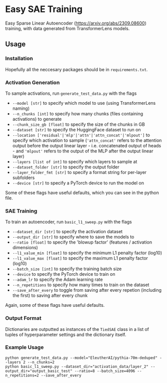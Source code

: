 # Easy SAE Training
Easy Sparse Linear Autoencoder (https://arxiv.org/abs/2309.08600) training, with data generated from TransformerLens models.

## Usage

### Installation
Hopefully all the neccesary packages should be in `requirements.txt`.

### Activation Generation
To sample activations, run `generate_test_data.py` with the flags
- `--model [str]` to specify which model to use (using TransformerLens naming)
- `--n_chunks [int]` to specify how many chunks (files containing activations) to generate
- `--chunk_size_gb [float]` to specify the size of the chunks in GB
- `--dataset [str]` to specify the HuggingFace dataset to run on
- `--location ['residual'|'mlp'|'attn'|'attn_concat'|'mlpout']` to specify which activation to sample (`'attn_concat'` refers to the attention output before the output linear layer - i.e. concatenated output of heads - and `'mlpout'` refers to the output of the MLP after the output linear layer)
- `--layers [list of int]` to specify which layers to sample at
- `--dataset_folder [str]` to specify the output folder
- `--layer_folder_fmt [str]` to specify a format string for per-layer subfolders
- `--device [str]` to specify a PyTorch device to run the model on

Some of these flags have useful defaults, which you can see in the python file.

### SAE Training
To train an autoencoder, run `basic_l1_sweep.py` with the flags
- `--dataset_dir [str]` to specify the activation dataset
- `--output_dir [str]` to specify where to save the models to
- `--ratio [float]` to specify the 'blowup factor' (features / activation dimensions)
- `--l1_value_min [float]` to specify the minimum L1 penalty factor (log10)
- `--l1_value_max [float]` to specify the maximum L1 penalty factor (log10)
- `--batch_size [int]` to specify the training batch size
- `--device` to specify the PyTorch device to train on
- `--adam_lr` to specify the Adam learning rate
- `--n_repetitions` to specify how many times to train on the dataset
- `--save_after_every` to toggle from saving after every repetion (including the first) to saving after every chunk

Again, some of these flags have useful defaults.

### Output Format

Dictionaries are outputted as instances of the `TiedSAE` class in a list of tuples of hyperparameter settings and the dictionary itself.

### Example Usage

```
python generate_test_data.py --model="EleutherAI/pythia-70m-deduped" --layers 2 --n_chunks=2
python basic_l1_sweep.py --dataset_dir="activation_data/layer_2" --output_dir="output_basic_test" --ratio=8 --batch_size=4096 --n_repetitions=2 --save_after_every
```